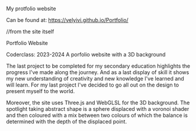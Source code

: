 My protfolio website

Can be found at: https://velyivi.github.io/Portfolio/

//from the site itself

Portfolio Website

Coderclass: 2023-2024
A porfolio website with a 3D background

The last project to be completed for my secondary education highlights the progress I've made along the journey. And as a last display of skill it shows my new understanding of creativity and new knowledge I've learned and will learn. For my last project I've decided to go all out on the design to present myself to the world.

Moreover, the site uses Three.js and WebGLSL for the 3D background. The spotlight taking abstract shape is a sphere displaced with a voronoi shader and then coloured with a mix between two colours of which the balance is determined with the depth of the displaced point. 

